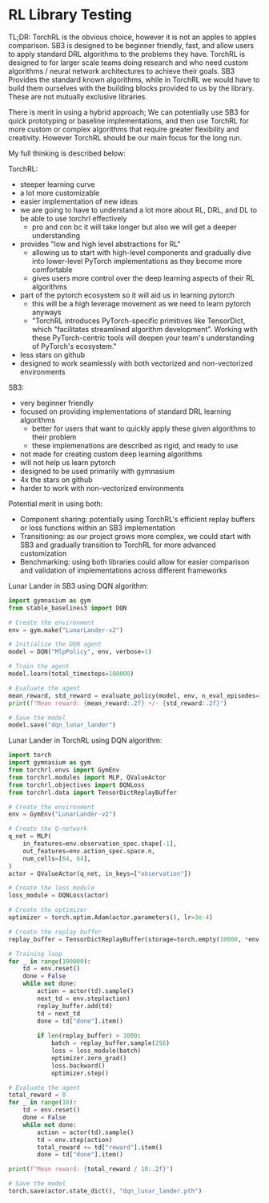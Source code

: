 # RL Library Testing

TL;DR: TorchRL is the obvious choice, however it is not an apples to apples comparison. SB3 is designed to be beginner friendly, fast, and allow users to apply standard DRL algorithms to the problems they have. TorchRL is designed to for larger scale teams doing research and who need custom algorithms / neural network architectures to achieve their goals. SB3 Provides the standard known algorithms, while in TorchRL we would have to build them ourselves with the building blocks provided to us by the library. These are not mutually exclusive libraries.

There is merit in using a hybrid approach; We can potentially use SB3 for quick prototyping or baseline implementations, and then use TorchRL for more custom or complex algorithms that require greater flexibility and creativity. However TorchRL should be our main focus for the long run.

My full thinking is described below:

TorchRL:
- steeper learning curve
- a lot more customizable
- easier implementation of new ideas
- we are going to have to understand a lot more about RL, DRL, and DL to be able to use torchrl effectively
	- pro and con bc it will take longer but also we will get a deeper understanding
- provides "low and high level abstractions for RL"
	- allowing us to start with high-level components and gradually dive into lower-level PyTorch implementations as they become more comfortable
	- gives users more control over the deep learning aspects of their RL algorithms
- part of the pytorch ecosystem so it will aid us in learning pytorch
	- this will be a high leverage movement as we need to learn pytorch anyways
	- "TorchRL introduces PyTorch-specific primitives like TensorDict, which "facilitates streamlined algorithm development". Working with these PyTorch-centric tools will deepen your team's understanding of PyTorch's ecosystem."
- less stars on github
- designed to work seamlessly with both vectorized and non-vectorized environments

SB3:
- very beginner friendly
- focused on providing implementations of standard DRL learning algorithms
	- better for users that want to quickly apply these given algorithms to their problem
	- these implemenations are described as rigid, and ready to use
- not made for creating custom deep learning algorithms
- will not help us learn pytorch
- designed to be used primarily with gymnasium
- 4x the stars on github
- harder to work with non-vectorized environments

Potential merit in using both:
- Component sharing: potentially using TorchRL's efficient replay buffers or loss functions within an SB3 implementation
- Transitioning: as our project grows more complex, we could start with SB3 and gradually transition to TorchRL for more advanced customization
- Benchmarking: using both libraries could allow for easier comparison and validation of implementations across different frameworks


Lunar Lander in SB3 using DQN algorithm:
```python
import gymnasium as gym
from stable_baselines3 import DQN

# Create the environment
env = gym.make("LunarLander-v2")

# Initialize the DQN agent
model = DQN("MlpPolicy", env, verbose=1)

# Train the agent
model.learn(total_timesteps=100000)

# Evaluate the agent
mean_reward, std_reward = evaluate_policy(model, env, n_eval_episodes=10)
print(f"Mean reward: {mean_reward:.2f} +/- {std_reward:.2f}")

# Save the model
model.save("dqn_lunar_lander")
```

Lunar Lander in TorchRL using DQN algorithm:
```python
import torch
import gymnasium as gym
from torchrl.envs import GymEnv
from torchrl.modules import MLP, QValueActor
from torchrl.objectives import DQNLoss
from torchrl.data import TensorDictReplayBuffer

# Create the environment
env = GymEnv("LunarLander-v2")

# Create the Q-network
q_net = MLP(
    in_features=env.observation_spec.shape[-1],
    out_features=env.action_spec.space.n,
    num_cells=[64, 64],
)
actor = QValueActor(q_net, in_keys=["observation"])

# Create the loss module
loss_module = DQNLoss(actor)

# Create the optimizer
optimizer = torch.optim.Adam(actor.parameters(), lr=3e-4)

# Create the replay buffer
replay_buffer = TensorDictReplayBuffer(storage=torch.empty(10000, *env.observation_spec.shape))

# Training loop
for _ in range(100000):
    td = env.reset()
    done = False
    while not done:
        action = actor(td).sample()
        next_td = env.step(action)
        replay_buffer.add(td)
        td = next_td
        done = td["done"].item()
        
        if len(replay_buffer) > 1000:
            batch = replay_buffer.sample(256)
            loss = loss_module(batch)
            optimizer.zero_grad()
            loss.backward()
            optimizer.step()

# Evaluate the agent
total_reward = 0
for _ in range(10):
    td = env.reset()
    done = False
    while not done:
        action = actor(td).sample()
        td = env.step(action)
        total_reward += td["reward"].item()
        done = td["done"].item()

print(f"Mean reward: {total_reward / 10:.2f}")

# Save the model
torch.save(actor.state_dict(), "dqn_lunar_lander.pth")
```
